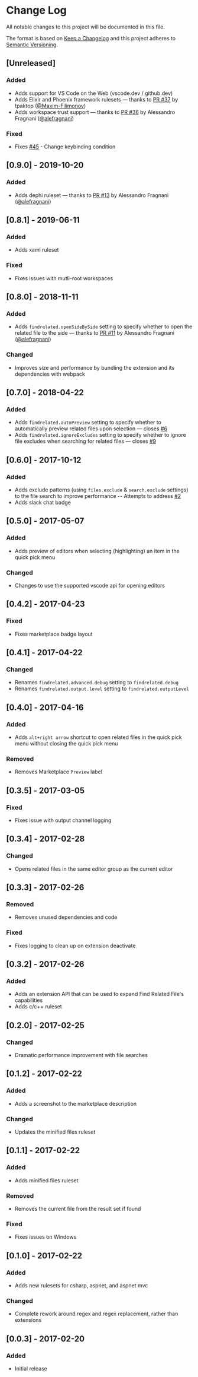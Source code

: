 # Change Log

All notable changes to this project will be documented in this file.

The format is based on [Keep a Changelog](http://keepachangelog.com/) and this project adheres to [Semantic Versioning](http://semver.org/).

## [Unreleased]

### Added

- Adds support for VS Code on the Web (vscode.dev / github.dev)
- Adds Elixir and Phoenix framework rulesets &mdash; thanks to [PR #37](https://github.com/eamodio/vscode-find-related/pull/37) by tpaktop ([@Maxim-Filimonov](https://github.com/Maxim-Filimonov))
- Adds workspace trust support &mdash; thanks to [PR #36](https://github.com/eamodio/vscode-find-related/pull/36) by Alessandro Fragnani ([@alefragnani](https://github.com/alefragnani))

### Fixed

- Fixes [#45](https://github.com/eamodio/vscode-find-related/issues/45) - Change keybinding condition

## [0.9.0] - 2019-10-20

### Added

- Adds dephi ruleset &mdash; thanks to [PR #13](https://github.com/eamodio/vscode-find-related/pull/13) by Alessandro Fragnani ([@alefragnani](https://github.com/alefragnani))

## [0.8.1] - 2019-06-11

### Added

- Adds xaml ruleset

### Fixed

- Fixes issues with mutli-root workspaces

## [0.8.0] - 2018-11-11

### Added

- Adds `findrelated.openSideBySide` setting to specify whether to open the related file to the side &mdash; thanks to [PR #11](https://github.com/eamodio/vscode-find-related/pull/11) by Alessandro Fragnani ([@alefragnani](https://github.com/alefragnani))

### Changed

- Improves size and performance by bundling the extension and its dependencies with webpack

## [0.7.0] - 2018-04-22

### Added

- Adds `findrelated.autoPreview` setting to specify whether to automatically preview related files upon selection &mdash; closes [#6](https://github.com/eamodio/vscode-find-related/issues/6)
- Adds `findrelated.ignoreExcludes` setting to specify whether to ignore file excludes when searching for related files &mdash; closes [#9](https://github.com/eamodio/vscode-find-related/issues/9)

## [0.6.0] - 2017-10-12

### Added

- Adds exclude patterns (using `files.exclude` & `search.exclude` settings) to the file search to improve performance -- Attempts to address [#2](https://github.com/eamodio/vscode-find-related/issues/2)
- Adds slack chat badge

## [0.5.0] - 2017-05-07

### Added

- Adds preview of editors when selecting (highlighting) an item in the quick pick menu

### Changed

- Changes to use the supported vscode api for opening editors

## [0.4.2] - 2017-04-23

### Fixed

- Fixes marketplace badge layout

## [0.4.1] - 2017-04-22

### Changed

- Renames `findrelated.advanced.debug` setting to `findrelated.debug`
- Renames `findrelated.output.level` setting to `findrelated.outputLevel`

## [0.4.0] - 2017-04-16

### Added

- Adds `alt+right arrow` shortcut to open related files in the quick pick menu without closing the quick pick menu

### Removed

- Removes Marketplace `Preview` label

## [0.3.5] - 2017-03-05

### Fixed

- Fixes issue with output channel logging

## [0.3.4] - 2017-02-28

### Changed

- Opens related files in the same editor group as the current editor

## [0.3.3] - 2017-02-26

### Removed

- Removes unused dependencies and code

### Fixed

- Fixes logging to clean up on extension deactivate

## [0.3.2] - 2017-02-26

### Added

- Adds an extension API that can be used to expand Find Related File's capabilities
- Adds c/c++ ruleset

## [0.2.0] - 2017-02-25

### Changed

- Dramatic performance improvement with file searches

## [0.1.2] - 2017-02-22

### Added

- Adds a screenshot to the marketplace description

### Changed

- Updates the minified files ruleset

## [0.1.1] - 2017-02-22

### Added

- Adds minified files ruleset

### Removed

- Removes the current file from the result set if found

### Fixed

- Fixes issues on Windows

## [0.1.0] - 2017-02-22

### Added

- Adds new rulesets for csharp, aspnet, and aspnet mvc

### Changed

- Complete rework around regex and regex replacement, rather than extensions

## [0.0.3] - 2017-02-20

### Added

- Initial release
